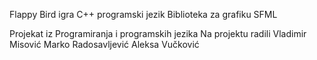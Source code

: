 Flappy Bird igra
C++ programski jezik
Biblioteka za grafiku SFML

Projekat iz Programiranja i programskih jezika
Na projektu radili
Vladimir Misović
Marko Radosavljević
Aleksa Vučković
